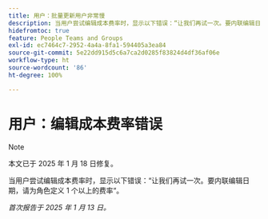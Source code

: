 ```yaml
---
title: 用户：批量更新用户非常慢
description: 当用户尝试编辑成本费率时，显示以下错误：“让我们再试一次。要内联编辑日期，请为角色定义 1 个以上的费率”。
hidefromtoc: true
feature: People Teams and Groups
exl-id: ec7464c7-2952-4a4a-8fa1-594405a3ea84
source-git-commit: 5e22dd915d5c6a7ca2d0285f83824d4df36af06e
workflow-type: ht
source-wordcount: '86'
ht-degree: 100%

---
```


# 用户：编辑成本费率错误

>[!NOTE]
>
>本文已于 2025 年 1 月 18 日修复。

当用户尝试编辑成本费率时，显示以下错误：“让我们再试一次。要内联编辑日期，请为角色定义 1 个以上的费率“。

_首次报告于 2025 年 1 月 13 日。_
